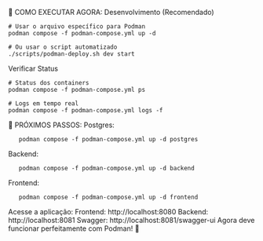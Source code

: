 🚀 COMO EXECUTAR AGORA:
Desenvolvimento (Recomendado)
```
# Usar o arquivo específico para Podman
podman compose -f podman-compose.yml up -d

# Ou usar o script automatizado
./scripts/podman-deploy.sh dev start
```
Verificar Status
```
# Status dos containers
podman compose -f podman-compose.yml ps

# Logs em tempo real
podman compose -f podman-compose.yml logs -f
```
🎯 PRÓXIMOS PASSOS:
Postgres:
```
   podman compose -f podman-compose.yml up -d postgres
```
Backend:
```
   podman compose -f podman-compose.yml up -d backend
```
Frontend:
```
   podman compose -f podman-compose.yml up -d frontend
```
Acesse a aplicação:
Frontend: http://localhost:8080
Backend: http://localhost:8081
Swagger: http://localhost:8081/swagger-ui
Agora deve funcionar perfeitamente com Podman! 🎉
